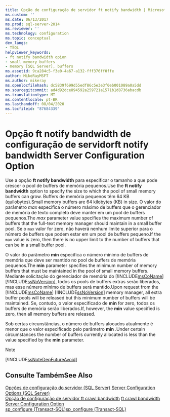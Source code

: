 ```yaml
---
title: Opção de configuração de servidor ft notify bandwidth | Microsoft Docs
ms.custom: ''
ms.date: 06/13/2017
ms.prod: sql-server-2014
ms.reviewer: ''
ms.technology: configuration
ms.topic: conceptual
dev_langs:
- TSQL
helpviewer_keywords:
- ft notify bandwidth opion
- small memory buffers
- memory [SQL Server], buffers
ms.assetid: 9ca284c5-f3e0-4a67-a132-fff376ff0ffe
author: MikeRayMSFT
ms.author: mikeray
ms.openlocfilehash: dc5839f699d55edf86c5e3e3f0eb001089a0a5dd
ms.sourcegitcommit: ad4d92dce894592a259721a1571b1d8736abacdb
ms.translationtype: MT
ms.contentlocale: pt-BR
ms.lasthandoff: 08/04/2020
ms.locfileid: "87684339"
---
```

# <a name="ft-notify-bandwidth-server-configuration-option"></a><span data-ttu-id="b8ee6-102">Opção ft notify bandwidth de configuração de servidor</span><span class="sxs-lookup"><span data-stu-id="b8ee6-102">ft notify bandwidth Server Configuration Option</span></span>
  <span data-ttu-id="b8ee6-103">Use a opção **ft notify bandwidth** para especificar o tamanho a que pode crescer o pool de buffers de memória pequenos.</span><span class="sxs-lookup"><span data-stu-id="b8ee6-103">Use the **ft notify bandwidth** option to specify the size to which the pool of small memory buffers can grow.</span></span> <span data-ttu-id="b8ee6-104">Buffers de memória pequenos têm 64 KB (quilobytes).</span><span class="sxs-lookup"><span data-stu-id="b8ee6-104">Small memory buffers are 64 kilobytes (KB) in size.</span></span> <span data-ttu-id="b8ee6-105">O valor do parâmetro *max* especifica o número máximo de buffers que o gerenciador de memória de texto completo deve manter em um pool de buffers pequenos.</span><span class="sxs-lookup"><span data-stu-id="b8ee6-105">The *max* parameter value specifies the maximum number of buffers that the full-text memory manager should maintain in a small buffer pool.</span></span> <span data-ttu-id="b8ee6-106">Se o `max` valor for zero, não haverá nenhum limite superior para o número de buffers que podem estar em um pool de buffers pequeno.</span><span class="sxs-lookup"><span data-stu-id="b8ee6-106">If the `max` value is zero, then there is no upper limit to the number of buffers that can be in a small buffer pool.</span></span>  
  
 <span data-ttu-id="b8ee6-107">O valor do parâmetro **min** especifica o número mínimo de buffers de memória que deve ser mantido no pool de buffers de memória pequenos.</span><span class="sxs-lookup"><span data-stu-id="b8ee6-107">The **min** parameter specifies the minimum number of memory buffers that must be maintained in the pool of small memory buffers.</span></span> <span data-ttu-id="b8ee6-108">Mediante solicitação do gerenciador de memória do [!INCLUDE[msCoName](../../includes/msconame-md.md)] [!INCLUDE[ssNoVersion](../../includes/ssnoversion-md.md)], todos os pools de buffers extras serão liberados, mas esse número mínimo de buffers será mantido.</span><span class="sxs-lookup"><span data-stu-id="b8ee6-108">Upon request from the [!INCLUDE[msCoName](../../includes/msconame-md.md)] [!INCLUDE[ssNoVersion](../../includes/ssnoversion-md.md)] memory manager, all extra buffer pools will be released but this minimum number of buffers will be maintained.</span></span> <span data-ttu-id="b8ee6-109">Se, contudo, o valor especificado de **min** for zero, todos os buffers de memória serão liberados.</span><span class="sxs-lookup"><span data-stu-id="b8ee6-109">If, however, the **min** value specified is zero, then all memory buffers are released.</span></span>  
  
 <span data-ttu-id="b8ee6-110">Sob certas circunstâncias, o número de buffers alocados atualmente é menor que o valor especificado pelo parâmetro **min** .</span><span class="sxs-lookup"><span data-stu-id="b8ee6-110">Under certain circumstances the number of buffers currently allocated is less than the value specified by the **min** parameter.</span></span>  
  
> [!NOTE]  
>  [!INCLUDE[ssNoteDepFutureAvoid](../../includes/ssnotedepfutureavoid-md.md)]  
  
## <a name="see-also"></a><span data-ttu-id="b8ee6-111">Consulte Também</span><span class="sxs-lookup"><span data-stu-id="b8ee6-111">See Also</span></span>  
 <span data-ttu-id="b8ee6-112">[Opções de configuração do servidor &#40;SQL Server&#41;](server-configuration-options-sql-server.md) </span><span class="sxs-lookup"><span data-stu-id="b8ee6-112">[Server Configuration Options &#40;SQL Server&#41;](server-configuration-options-sql-server.md) </span></span>  
 <span data-ttu-id="b8ee6-113">[Opção de configuração de servidor ft crawl bandwidth](ft-crawl-bandwidth-server-configuration-option.md) </span><span class="sxs-lookup"><span data-stu-id="b8ee6-113">[ft crawl bandwidth Server Configuration Option](ft-crawl-bandwidth-server-configuration-option.md) </span></span>  
 [<span data-ttu-id="b8ee6-114">sp_configure &#40;Transact-SQL&#41;</span><span class="sxs-lookup"><span data-stu-id="b8ee6-114">sp_configure &#40;Transact-SQL&#41;</span></span>](/sql/relational-databases/system-stored-procedures/sp-configure-transact-sql)  
  
  

